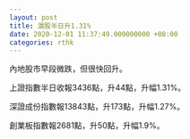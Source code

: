 ```yaml
---
layout: post
title: 滬股半日升1.31%
date: 2020-12-01 11:37:49.000000000 +08:00
categories: rthk
---
```


內地股市早段微跌，但很快回升。

上證指數半日收報3436點，升44點，升幅1.31%。

深證成份指數報13843點，升173點，升幅1.27%。

創業板指數報2681點，升50點，升幅1.9%。
